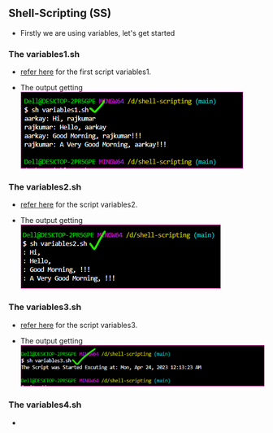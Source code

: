 Shell-Scripting (SS)
--------------------

* Firstly we are using variables, let's get started

### The variables1.sh  

* [refer here](https://github.com/qtaarkayapril23/shell-scripting/commit/18d6b2a14412ceefa80ffc6711eabfa04e152467#diff-eb2438092149171548e316f9dda1827048d28e7ef3d5d41b8f49dd267d96fd01) for the first script variables1.

* The output getting
![preview](Images/ss1.png)


### The variables2.sh

* [refer here](https://github.com/qtaarkayapril23/shell-scripting/commit/18d6b2a14412ceefa80ffc6711eabfa04e152467#diff-9731339ca5c929ab416ca6bca927204cbc0e0dbf5e5b64f9f3ed3cfe72ea3380) for the script variables2.

* The output getting
![preview](Images/ss2.png)


### The variables3.sh

* [refer here](https://github.com/qtaarkayapril23/shell-scripting/commit/18d6b2a14412ceefa80ffc6711eabfa04e152467#diff-7c834c54f7cdb526cf218412de20e1cc43e51d848c5f1540ba6bbb53eef360ac) for the script variables3.

* The output getting
![preview](Images/ss3.png)


### The variables4.sh

* 

